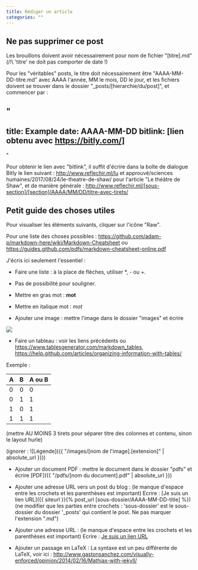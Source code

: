 ```yaml
---
title: Rédiger un article
categories: ""
---
```


## Ne pas supprimer ce post             ##

Les brouillons doivent avoir nécessairement pour nom de fichier "[titre].md" (/!\ 'titre' ne doit pas comporter de date !)

Pour les "véritables" posts, le titre doit nécessairement être "AAAA-MM-DD-titre.md" avec AAAA l'année, MM le mois, DD le jour, et les fichiers doivent se trouver dans le dossier "_posts/[hierarchie/du/post]", et commencer par :

"
---
title: Example
date: AAAA-MM-DD
bitlink: [lien obtenu avec https://bitly.com/]
---
"

Pour obtenir le lien avec "bitlink", il suffit d'écrire dans la boîte de dialogue Bitly le lien suivant : http://www.reflechir.ml/lu et approuvé/sciences humaines/2017/08/24/le-theatre-de-shaw/ pour l'article "Le théâtre de Shaw", et de manière générale : http://www.reflechir.ml/[sous-section]/[section]/AAAA/MM/DD/titre-avec-tirets/

## Petit guide des choses utiles        ##

Pour visualiser les éléments suivants, cliquer sur l'icône "Raw".

Pour une liste des choses possibles : 
https://github.com/adam-p/markdown-here/wiki/Markdown-Cheatsheet
ou
https://guides.github.com/pdfs/markdown-cheatsheet-online.pdf

J'écris ici seulement l'essentiel :

* Faire une liste : à la place de flèches, utiliser *, - ou +.

* Pas de possibilité pour souligner.

* Mettre en gras mot : **mot**

* Mettre en italique mot : *mot*

* Ajouter une image : mettre l'image dans le dossier "images" et écrire
<img src="/images/[nom de l'image].[extension]" style="float: center"/> 

* Faire un tableau : voir les liens précédents ou https://www.tablesgenerator.com/markdown_tables, https://help.github.com/articles/organizing-information-with-tables/

Exemple : 

| A| B|A ou B|
|---|---|----|
| 0| 0| 0    |
| 0| 1|   1  |
| 1| 0|    1 |
| 1| 1|    1 |

(mettre AU MOINS 3 tirets pour séparer titre des colonnes et contenu, sinon le layout hurle)

(ignorer : ![Légende]({{ "/images/[nom de l'image].[extension]" | absolute_url }}))

* Ajouter un document PDF : mettre le document dans le dossier "pdfs" et écrire
[PDF]({{ "/pdfs/[nom du document].pdf" | absolute_url }})

* Ajouter une adresse URL vers un post du blog : (le manque d'espace entre les crochets et les parenthèses est important)
Ecrire : [Je suis un lien URL]({{ siteurl }}{% post_url [sous-dossier/AAAA-MM-DD-title] %}) 
(ne modifier que les parties entre crochets : 'sous-dossier' est le sous-dossier du dossier '_posts' qui contient le post. Ne pas marquer l'extension ".md")

* Ajouter une adresse URL : (le manque d'espace entre les crochets et les parenthèses est important)
Ecrire : [Je suis un lien URL](http://www.reflechir.com)

* Ajouter un passage en LaTeX : 
La syntaxe est un peu différente de LaTeX, voir ici : http://www.gastonsanchez.com/visually-enforced/opinion/2014/02/16/Mathjax-with-jekyll/
